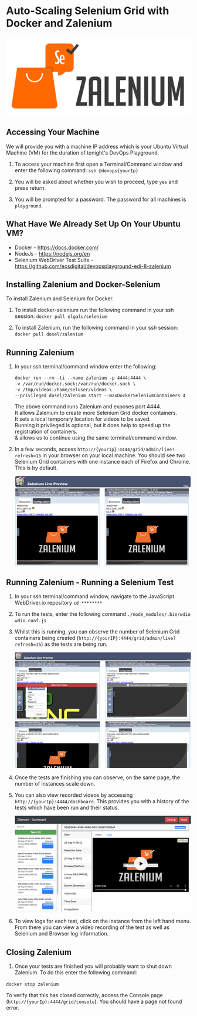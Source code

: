 # Auto-Scaling Selenium Grid with Docker and Zalenium
![](images/zalenium.png)

## Accessing Your Machine

We will provide you with a machine IP address which is your Ubuntu Virtual Machine (VM) for the duration of tonight's DevOps Playground.

1. To access your machine first open a Terminal/Command window and enter the following command:
    `ssh @devops{yourIp}`

2. You will be asked about whether you wish to proceed, type `yes` and press return.
    
3. You will be prompted for a password. The password for all machines is `playground`. 

## What Have We Already Set Up On Your Ubuntu VM?

- Docker - https://docs.docker.com/
- NodeJs - https://nodejs.org/en
- Selenium WebDriver Test Suite - https://github.com/ecsdigital/devopsplayground-edi-8-zalenium 

## Installing Zalenium and Docker-Selenium

To install Zalenium and Selenium for Docker. 

1. To install docker-selenium run the following command in your ssh session:
    `docker pull elgalu/selenium`

2. To install Zalenium, run the following command in your ssh session:
    `docker pull dosel/zalenium`

## Running Zalenium

1. In your ssh terminal/command window enter the following:

     ```
     docker run --rm -ti --name zalenium -p 4444:4444 \
     -v /var/run/docker.sock:/var/run/docker.sock \
     -v /tmp/videos:/home/seluser/videos \
     --privileged dosel/zalenium start --maxDockerSeleniumContainers 4
     ```

    The above command runs Zalenium and exposes port 4444.  
    It allows Zalenium to create more Selenium Grid docker containers.  
    It sets a local temporary location for videos to be saved.  
    Running it privileged is optional, but it does help to speed up the registration of containers.  
    & allows us to continue using the same terminal/command window.  

2. In a few seconds, access `http://{yourIp}:4444/grid/admin/live?refresh=15` in your browser on your local machine.
    You should see two Selenium Grid containers with one instance each of Firefox and Chrome. This is by default.

    ![](images/live.png)

## Running Zalenium - Running a Selenium Test

1. In your ssh terminal/command window, navigate to the JavaScript WebDriver.io repository
`cd ********`

2. To run the tests, enter the following command
`./node_modules/.bin/wdio wdio.conf.js`

3. Whilst this is running, you can observe the number of Selenium Grid containers being created (`http://{yourIP}:4444/grid/admin/live?refresh=15`) as the tests are being run.

    ![](images/liveTest.png)

4. Once the tests are finishing you can observe, on the same page, the number of instances scale down.

5. You can also view recorded videos by accessing `http://{yourIp}:4444/dashboard`. This provides you with a history of the tests which have been run and their status.

    ![](images/dashboard.png)

6. To view logs for each test, click on the instance from the left hand menu. From there you can view a video recording of the test as well as Selenium and Browser log information.

## Closing Zalenium

1. Once your tests are finished you will probably want to shut down Zalenium. To do this enter the following command:

`docker stop zalenium`

To verify that this has closed correctly, access the Console page (`http://{yourIp}:4444/grid/console`). You should have a page not found error.

